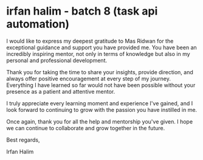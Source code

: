 # irfan halim - batch 8 (task api automation)

I would like to express my deepest gratitude to Mas Ridwan for the exceptional guidance and support you have provided me. You have been an incredibly inspiring mentor, not only in terms of knowledge but also in my personal and professional development.

Thank you for taking the time to share your insights, provide direction, and always offer positive encouragement at every step of my journey. Everything I have learned so far would not have been possible without your presence as a patient and attentive mentor.

I truly appreciate every learning moment and experience I've gained, and I look forward to continuing to grow with the passion you have instilled in me.

Once again, thank you for all the help and mentorship you've given. I hope we can continue to collaborate and grow together in the future.

Best regards,

Irfan Halim
